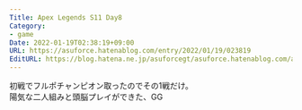 ```yaml
---
Title: Apex Legends S11 Day8
Category:
- game
Date: 2022-01-19T02:38:19+09:00
URL: https://asuforce.hatenablog.com/entry/2022/01/19/023819
EditURL: https://blog.hatena.ne.jp/asuforcegt/asuforce.hatenablog.com/atom/entry/13574176438054222284
---
```


初戦でフルポチャンピオン取ったのでその1戦だけ。  
陽気な二人組みと頭脳プレイができた、GG
